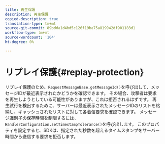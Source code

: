 ```yaml
---
title: 再生保護
description: 再生保護
copied-description: true
translation-type: tm+mt
source-git-commit: 89bdda1d4bd5c126f19ba75a819942df901183d1
workflow-type: tm+mt
source-wordcount: '104'
ht-degree: 0%

---
```



# リプレイ保護{#replay-protection}

リプレイ保護のため、`RequestMessageBase.getMessageId()`を呼び出して、メッセージIDが最近表示されたかどうかを確認できます。 その場合、攻撃者は要求を再生しようとしている可能性がありますが、これは拒否されるはずです。 再生試行を検出するために、サーバーは最近表示されたメッセージIDのリストを格納し、キャッシュされたリストに対して各着信要求を確認できます。 メッセージ識別子の保存時間を制限するには、`HandlerConfiguration.setTimestampTolerance()`を呼び出します。 このプロパティを設定すると、SDKは、指定された秒数を超えるタイムスタンプをサーバー時間から送信する要求を拒否します。
